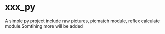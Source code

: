 # xxx_py
A simple py project include raw pictures, picmatch module, reflex calculate module.Somtihing more will be added
